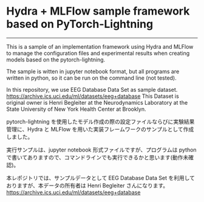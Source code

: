 # Hydra + MLFlow sample framework based on PyTorch-Lightning
---
This is a sample of an implementation framework using Hydra and MLFlow  to manage the configuration files and experimental results when creating models based on the pytorch-lightning.

The sample is witten in jupyter notebook format, but all programs are written in python, so it can be run on the command line (not tested).

In this repository, we use EEG Database Data Set as sample dataset. https://archive.ics.uci.edu/ml/datasets/eeg+database
This Dataset is original owner is Henri Begleiter at the Neurodynamics Laboratory at the State University of New York Health Center at Brooklyn.


pytorch-lightning を使用したモデル作成の際の設定ファイルならびに実験結果管理に、Hydra と MLFlow を用いた実装フレームワークのサンプルとして作成しました。

実行サンプルは、jupyter notebook 形式ファイルですが、プログラムは python で書いてありますので、コマンドラインでも実行できるかと思います(動作未確認)。

本レポジトリでは、サンプルデータとして EEG Database Data Set を利用しておりますが、本データの所有者は Henri Begleiter さんになります。
https://archive.ics.uci.edu/ml/datasets/eeg+database